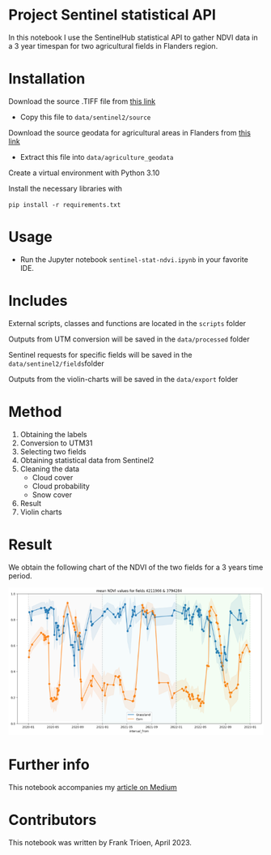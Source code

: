 # Project Sentinel statistical API

In this notebook I use the SentinelHub statistical API to gather NDVI data in a 3 year timespan for two agricultural fields in Flanders region.

# Installation
Download the source .TIFF file from [this link](https://www.mediafire.com/view/p5mz28kul0gwldg/response.tiff/file)

- Copy this file to `data/sentinel2/source`

Download the source geodata for agricultural areas in Flanders from [this link](https://www.mediafire.com/file/my7zyicbov9p1hl/Shapefile.7z/file)

- Extract this file into `data/agriculture_geodata`

Create a virtual environment with Python 3.10

Install the necessary libraries with

`pip install -r requirements.txt`

# Usage

- Run the Jupyter notebook `sentinel-stat-ndvi.ipynb` in your favorite IDE.

# Includes

External scripts, classes and functions are located in the `scripts` folder

Outputs from UTM conversion will be saved in the `data/processed` folder

Sentinel requests for specific fields will be saved in the `data/sentinel2/fields`folder

Outputs from the violin-charts will be saved in the `data/export` folder

# Method

1. Obtaining the labels
2. Conversion to UTM31
3. Selecting two fields
4. Obtaining statistical data from Sentinel2
5. Cleaning the data
    - Cloud cover
    - Cloud probability
    - Snow cover
6. Result
7. Violin charts

# Result
We obtain the following chart of the NDVI of the two fields for a 3 years time period.

![ndvi_stats](./assets/ndvi_stats.png)

# Further info

This notebook accompanies my [article on Medium]()

# Contributors

This notebook was written by Frank Trioen, April 2023.
